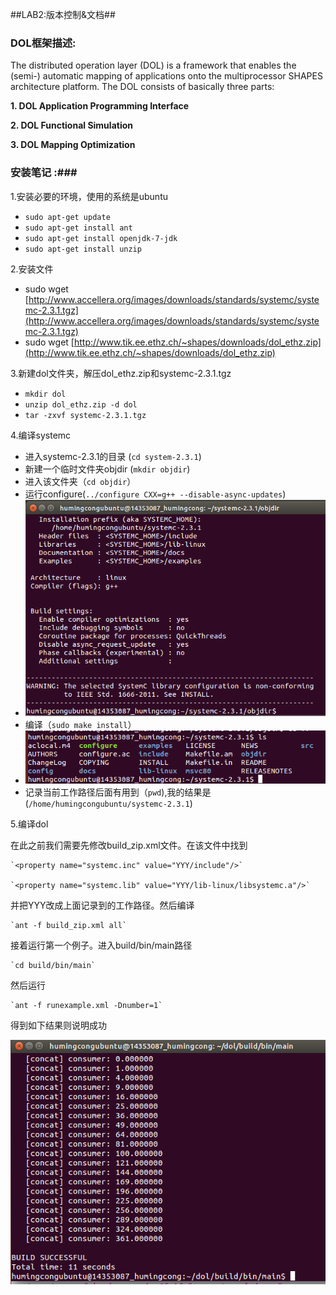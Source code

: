 ##LAB2:版本控制&文档##

### DOL框架描述: ###
The distributed operation layer (DOL) is a framework that enables the (semi-) automatic mapping of applications onto the multiprocessor SHAPES architecture platform. The DOL
consists of basically three parts:

**1. DOL Application Programming Interface**

**2. DOL Functional Simulation**

**3. DOL Mapping Optimization**
### 安装笔记 :###
1.安装必要的环境，使用的系统是ubuntu

- `sudo apt-get update`
- `sudo apt-get install ant`
- `sudo apt-get install openjdk-7-jdk`
- `sudo apt-get install unzip`

2.安装文件


- sudo wget [http://www.accellera.org/images/downloads/standards/systemc/systemc-2.3.1.tgz](http://www.accellera.org/images/downloads/standards/systemc/systemc-2.3.1.tgz)
- sudo wget [http://www.tik.ee.ethz.ch/~shapes/downloads/dol_ethz.zip](http://www.tik.ee.ethz.ch/~shapes/downloads/dol_ethz.zip)

3.新建dol文件夹，解压dol_ethz.zip和systemc-2.3.1.tgz

- `mkdir dol`
- `unzip dol_ethz.zip -d dol`
- `tar -zxvf systemc-2.3.1.tgz`

4.编译systemc

- 进入systemc-2.3.1的目录 (`cd system-2.3.1`)
- 新建一个临时文件夹objdir (`mkdir objdir`)
- 进入该文件夹（`cd objdir`）
- 运行configure(`../configure CXX=g++ --disable-async-updates`)
- ![](https://github.com/WeaklyChicken/ES2016_14353087/blob/master/scompile.png)
- 编译（`sudo make install`）
- ![](https://github.com/WeaklyChicken/ES2016_14353087/blob/master/scompile2.png)
- 记录当前工作路径后面有用到（`pwd`),我的结果是
(`/home/humingcongubuntu/systemc-2.3.1`) 

5.编译dol

在此之前我们需要先修改build_zip.xml文件。在该文件中找到

	`<property name="systemc.inc" value="YYY/include"/>`

	`<property name="systemc.lib" value="YYY/lib-linux/libsystemc.a"/>`

并把YYY改成上面记录到的工作路径。然后编译

	`ant -f build_zip.xml all`
接着运行第一个例子。进入build/bin/main路径

	`cd build/bin/main`
然后运行

	`ant -f runexample.xml -Dnumber=1`
得到如下结果则说明成功

![](https://github.com/WeaklyChicken/ES2016_14353087/blob/master/exampleResult.png)





    
